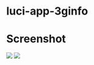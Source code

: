 # luci-app-3ginfo

# Screenshot

![](https://raw.githubusercontent.com/IceG2020/luci-app-3ginfo/master/1_2.png)
![](https://raw.githubusercontent.com/IceG2020/luci-app-3ginfo/master/1_2b.png)
